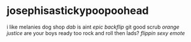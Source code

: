 # josephisastickypoopoohead
i like melanies dog shop *dab* is aint *epic backflip* git good scrub *orange justice* are your boys ready too rock and roll then lads? *flippin sexy emote*
